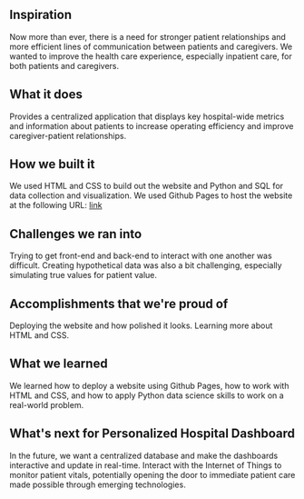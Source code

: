 ## Inspiration
Now more than ever, there is a need for stronger patient relationships and more efficient lines of communication between patients and caregivers. We wanted to improve the health care experience, especially inpatient care, for both patients and caregivers. 

## What it does
Provides a centralized application that displays key hospital-wide metrics and information about patients to increase operating efficiency and improve caregiver-patient relationships. 

## How we built it
We used HTML and CSS to build out the website and Python and SQL for data collection and visualization. We used Github Pages to host the website at the following URL: [link](https://ryanschuerkamp.github.io/HackDavis2021/dashboard.html)

## Challenges we ran into
Trying to get front-end and back-end to interact with one another was difficult. Creating hypothetical data was also a bit challenging, especially simulating true values for patient value. 

## Accomplishments that we're proud of
Deploying the website and how polished it looks. Learning more about HTML and CSS. 

## What we learned
We learned how to deploy a website using Github Pages, how to work with HTML and CSS, and how to apply Python data science skills to work on a real-world problem. 

## What's next for Personalized Hospital Dashboard
In the future, we want a centralized database and make the dashboards interactive and update in real-time. Interact with the Internet of Things to monitor patient vitals, potentially opening the door to immediate patient care made possible through emerging technologies. 